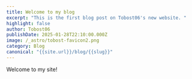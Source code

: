 ```yaml
---
title: Welcome to my blog
excerpt: "This is the first blog post on Tobost06's new website. "
highlight: false
author: Tobost06
publishDate: 2025-01-28T22:10:00.000Z
image: /_astro/tobost-favicon2.png
category: Blog
canonical: "{{site.url}}/blog/{{slug}}"
---
```

Welcome to my site!

